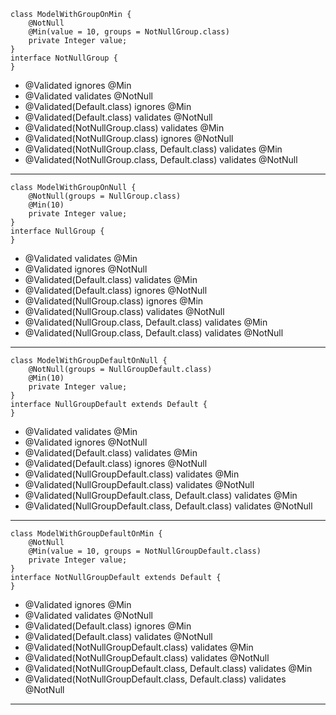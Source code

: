 ```
class ModelWithGroupOnMin {
    @NotNull
    @Min(value = 10, groups = NotNullGroup.class)
    private Integer value;
}
interface NotNullGroup {
}
```
-  @Validated ignores @Min
-  @Validated validates @NotNull
-  @Validated(Default.class) ignores @Min
-  @Validated(Default.class) validates @NotNull
-  @Validated(NotNullGroup.class) validates @Min
-  @Validated(NotNullGroup.class) ignores @NotNull
-  @Validated(NotNullGroup.class, Default.class) validates @Min
-  @Validated(NotNullGroup.class, Default.class) validates @NotNull

---

```
class ModelWithGroupOnNull {
    @NotNull(groups = NullGroup.class)
    @Min(10)
    private Integer value;
}
interface NullGroup {
}
```
-  @Validated validates @Min
-  @Validated ignores @NotNull
-  @Validated(Default.class) validates @Min
-  @Validated(Default.class) ignores @NotNull
-  @Validated(NullGroup.class) ignores @Min
-  @Validated(NullGroup.class) validates @NotNull
-  @Validated(NullGroup.class, Default.class) validates @Min
-  @Validated(NullGroup.class, Default.class) validates @NotNull

---

```
class ModelWithGroupDefaultOnNull {
    @NotNull(groups = NullGroupDefault.class)
    @Min(10)
    private Integer value;
}
interface NullGroupDefault extends Default {
}
```
-  @Validated validates @Min
-  @Validated ignores @NotNull
-  @Validated(Default.class) validates @Min
-  @Validated(Default.class) ignores @NotNull
-  @Validated(NullGroupDefault.class) validates @Min
-  @Validated(NullGroupDefault.class) validates @NotNull
-  @Validated(NullGroupDefault.class, Default.class) validates @Min
-  @Validated(NullGroupDefault.class, Default.class) validates @NotNull

---

```
class ModelWithGroupDefaultOnMin {
    @NotNull
    @Min(value = 10, groups = NotNullGroupDefault.class)
    private Integer value;
}
interface NotNullGroupDefault extends Default {
}
```
-  @Validated ignores @Min
-  @Validated validates @NotNull
-  @Validated(Default.class) ignores @Min
-  @Validated(Default.class) validates @NotNull
-  @Validated(NotNullGroupDefault.class) validates @Min
-  @Validated(NotNullGroupDefault.class) validates @NotNull
-  @Validated(NotNullGroupDefault.class, Default.class) validates @Min
-  @Validated(NotNullGroupDefault.class, Default.class) validates @NotNull

---

